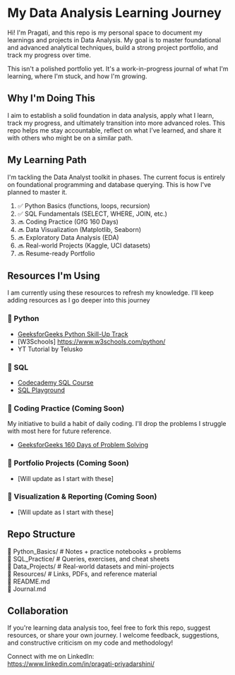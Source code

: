 # My Data Analysis Learning Journey

Hi! I'm Pragati, and this repo is my personal space to document my learnings and projects in Data Analysis. My goal is to master foundational and advanced analytical techniques, build a strong project portfolio, and track my progress over time.

This isn't a polished portfolio yet. It's a work-in-progress journal of what I'm learning, where I'm stuck, and how I'm growing.

##  Why I'm Doing This

I aim to establish a solid foundation in data analysis, apply what I learn, track my progress, and ultimately transition into more advanced roles. This repo helps me stay accountable, reflect on what I’ve learned, and share it with others who might be on a similar path.

## My Learning Path

I'm tackling the Data Analyst toolkit in phases. The current focus is entirely on foundational programming and database querying. This is how I've planned to master it.

1. ✅ Python Basics (functions, loops, recursion)
2. ✅ SQL Fundamentals (SELECT, WHERE, JOIN, etc.)
3. 🔜 Coding Practice (GfG 160 Days)
4. 🔜 Data Visualization (Matplotlib, Seaborn)
5. 🔜 Exploratory Data Analysis (EDA)
6. 🔜 Real-world Projects (Kaggle, UCI datasets)
7. 🔜 Resume-ready Portfolio

## Resources I'm Using
I am currently using these resources to refresh my knowledge. I’ll keep adding resources as I go deeper into this journey

### 🔹 Python
- [GeeksforGeeks Python Skill-Up Track](https://www.geeksforgeeks.org/batch/skill-up-python/)
- [W3Schools] https://www.w3schools.com/python/
- YT Tutorial by Telusko

### 🔹 SQL
- [Codecademy SQL Course](https://www.codecademy.com/learn/learn-sql/) 
- [SQL Playground](https://buddysql.seancoughlin.me/lessons) 

### 🔹 Coding Practice (Coming Soon)
My initiative to build a habit of daily coding. 
I'll drop the problems I struggle with most here for future reference.
- [GeeksforGeeks 160 Days of Problem Solving](https://www.geeksforgeeks.org/batch/gfg-160-problems?tab=Chapters) 

### 🔹 Portfolio Projects (Coming Soon) 
- [Will update as I start with these]

### 🔹 Visualization & Reporting (Coming Soon) 
- [Will update as I start with these]

## Repo Structure

📁 Python_Basics/ # Notes + practice notebooks + problems  
📁 SQL_Practice/ # Queries, exercises, and cheat sheets  
📁 Data_Projects/ # Real-world datasets and mini-projects  
📁 Resources/ # Links, PDFs, and reference material  
📄 README.md  
📄 Journal.md

## Collaboration

If you're learning data analysis too, feel free to fork this repo, suggest resources, or share your own journey. I welcome feedback, suggestions, and constructive criticism on my code and methodology!

Connect with me on LinkedIn:    
https://www.linkedin.com/in/pragati-priyadarshini/ 
